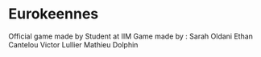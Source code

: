 # Eurokeennes


Official game made by Student at IIM
Game made by : 
Sarah Oldani
Ethan Cantelou
Victor Lullier
Mathieu Dolphin